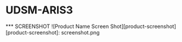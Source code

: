 # UDSM-ARIS3
*** SCREENSHOT
![Product Name Screen Shot][product-screenshot]
[product-screenshot]: screenshot.png
